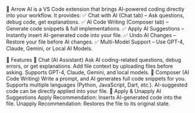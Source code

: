 🚀 Arrow AI is a VS Code extension that brings AI-powered coding directly into your workflow. It provides:
✅ Chat with AI (Chat tab) – Ask questions, debug code, get explanations.
✅ AI Code Writing (Composer tab) – Generate code snippets & full implementations.
✅ Apply AI Suggestions – Instantly insert AI-generated code into your file.
✅ Undo AI Changes – Restore your file before AI changes.
✅ Multi-Model Support – Use GPT-4, Claude, Gemini, or Local AI Models.

🚀 Features
🔹 Chat (AI Assistant)
Ask AI coding-related questions, debug errors, or get explanations.
Add file context by uploading files before asking.
Supports GPT-4, Claude, Gemini, and local models.
🔹 Composer (AI Code Writing)
Write a prompt, and AI generates full code snippets for you.
Supports multiple languages (Python, JavaScript, Dart, etc.).
AI-suggested code can be directly applied into your file.
🔹 Apply & Unapply AI Suggestions
Apply Recommendation: Inserts AI-generated code into the file.
Unapply Recommendation: Restores the file to its original state.
